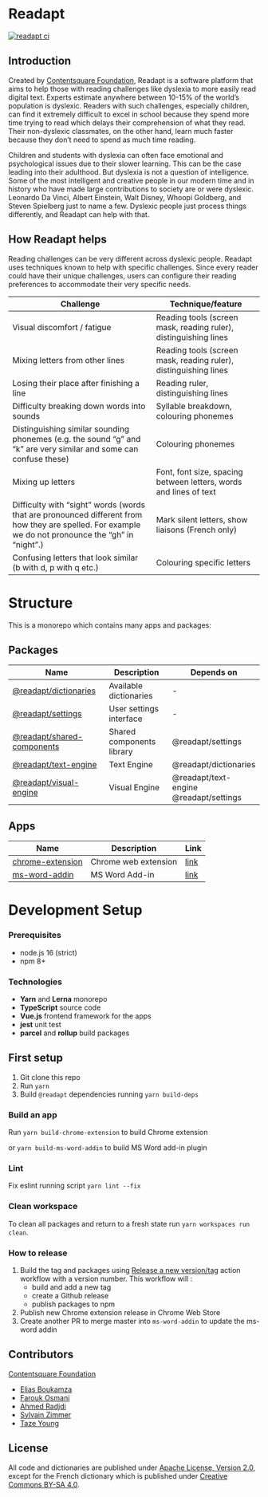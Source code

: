 # Readapt

[![readapt ci](https://github.com/ContentSquare/readapt/actions/workflows/main.yaml/badge.svg)](https://github.com/ContentSquare/readapt/actions/workflows/main.yaml)

## Introduction

Created by [Contentsquare Foundation](https://contentsquare-foundation.org/), Readapt is a software platform that aims
to help those with reading challenges like dyslexia to more easily read digital text.
Experts estimate anywhere between 10-15% of the world’s population is dyslexic.
Readers with such challenges, especially children, can find it extremely difficult to excel in school because they spend
more time trying to read which delays their comprehension of what they read. Their non-dyslexic classmates, on the other
hand, learn much faster because they don’t need to spend as much time reading.

Children and students with dyslexia can often face emotional and psychological issues due to their slower learning. This
can be the case leading into their adulthood. But dyslexia is not a question of intelligence. Some of the most
intelligent and creative people in our modern time and in history who have made large contributions to society are or
were dyslexic. Leonardo Da Vinci, Albert Einstein, Walt Disney, Whoopi Goldberg, and Steven Spielberg just to name a
few. Dyslexic people just process things differently, and Readapt can help with that.

## How Readapt helps
Reading challenges can be very different across dyslexic people. Readapt uses techniques known to help with specific
challenges. Since every reader could have their unique challenges, users can configure their reading preferences to
accommodate their very specific needs.

| Challenge | Technique/feature |
| --- | --- |
| Visual discomfort / fatigue | Reading tools (screen mask, reading ruler), distinguishing lines |
| Mixing letters from other lines | Reading tools (screen mask, reading ruler), distinguishing lines |
| Losing their place after finishing a line | Reading ruler, distinguishing lines |
| Difficulty breaking down words into sounds|Syllable breakdown, colouring phonemes|
| Distinguishing similar sounding phonemes (e.g. the sound “g” and “k” are very similar and some can confuse these) | Colouring phonemes |
|Mixing up letters|Font, font size, spacing between letters, words and lines of text|
|Difficulty with “sight” words (words that are pronounced different from how they are spelled. For example we do not pronounce the “gh” in “night”.)|Mark silent letters, show liaisons (French only)|
|Confusing letters that look similar (b with d, p with q etc.)|Colouring specific letters|

# Structure

This is a monorepo which contains many apps and packages:

## Packages

| Name | Description | Depends on |
| --- | --- | --- |
| [@readapt/dictionaries](./packages/dictionaries) | Available dictionaries | -
| [@readapt/settings](./packages/settings) | User settings interface | -
| [@readapt/shared-components](./packages/shared-components) | Shared components library | @readapt/settings
| [@readapt/text-engine](./packages/text-engine) | Text Engine | @readapt/dictionaries
| [@readapt/visual-engine](./packages/visual-engine) | Visual Engine | @readapt/text-engine <br> @readapt/settings

## Apps

| Name | Description | Link
|--- | --- | --- |
| [chrome-extension](./apps/chrome-extension) | Chrome web extension | [link](https://chrome.google.com/webstore/detail/readapt/emgfmfgandmhbgleikkoaebngboghfpe)
| [ms-word-addin](./apps/ms-word-addin) | MS Word Add-in | [link](https://appsource.microsoft.com/en-us/product/office/WA200004098)

# Development Setup

### Prerequisites

 - node.js 16 (strict)
 - npm 8+

### Technologies

- **Yarn** and **Lerna** monorepo
- **TypeScript** source code
- **Vue.js** frontend framework for the apps
- **jest** unit test
- **parcel** and **rollup** build packages

## First setup

1. Git clone this repo
2. Run `yarn`
3. Build `@readapt` dependencies running `yarn build-deps`

### Build an app

Run `yarn build-chrome-extension` to build Chrome extension

or `yarn build-ms-word-addin` to build MS Word add-in plugin

### Lint

Fix eslint running script `yarn lint --fix`

### Clean workspace

To clean all packages and return to a fresh state run `yarn workspaces run clean`.

### How to release

1. Build the tag and packages using [Release a new version/tag](https://github.com/ContentSquare/readapt/actions/workflows/release.yaml) action workflow with a version number. This workflow will :
    - build and add a new tag
    - create a Github release
    - publish packages to npm
2. Publish new Chrome extension release in Chrome Web Store
3. Create another PR to merge master into `ms-word-addin` to update the ms-word addin

## Contributors

[Contentsquare Foundation](https://contentsquare-foundation.org/)

- [Elias Boukamza](https://github.com/eboukamza)
- [Farouk Osmani](https://github.com/farouk-osmani-cs)
- [Ahmed Radjdi](https://github.com/aradjdi)
- [Sylvain Zimmer](https://github.com/sylvinus)
- [Taze Young](https://github.com/TazeYoung)

## License

All code and dictionaries are published under [Apache License, Version 2.0](https://choosealicense.com/licenses/apache-2.0/), except for the French dictionary which is published under [Creative Commons BY-SA 4.0](https://creativecommons.org/licenses/by-sa/4.0/).
